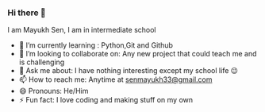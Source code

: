 ### Hi there 👋
I am Mayukh Sen, I am in intermediate school
- 🌱 I’m currently learning : Python,Git and Github
- 👯 I’m looking to collaborate on: Any new project that could teach me and is challenging
- 💬 Ask me about: I have nothing interesting except my school life 😉
- 📫 How to reach me: Anytime at senmayukh33@gmail.com
- 😄 Pronouns: He/Him
- ⚡ Fun fact: I love coding and making stuff on my own
<!--
**243senmayukh/243senmayukh** is a ✨ _special_ ✨ repository because its `README.md` (this file) appears on your GitHub profile.

Here are some ideas to get you started:

- 🔭 I’m currently working on ...
- 🌱 I’m currently learning ...
- 👯 I’m looking to collaborate on ...
- 🤔 I’m looking for help with ...
- 💬 Ask me about ...
- 📫 How to reach me: ...
- 😄 Pronouns: ...
- ⚡ Fun fact: ...
-->
